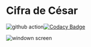 # Cifra de César
![github action](https://github.com/thiagorocha503/cifra-de-cesar/workflows/Python%20application/badge.svg?event=push&pull_request)[![Codacy Badge](https://api.codacy.com/project/badge/Grade/ceb2b5c467e44e6489c111c590381e6b)](https://app.codacy.com/manual/thiagorocha503/cifra-de-cesar?utm_source=github.com&utm_medium=referral&utm_content=thiagorocha503/cifra-de-cesar&utm_campaign=Badge_Grade_Dashboard)

![windown screen](https://user-images.githubusercontent.com/46570360/73799045-811ac000-4793-11ea-9240-581e6f890f6b.png)
